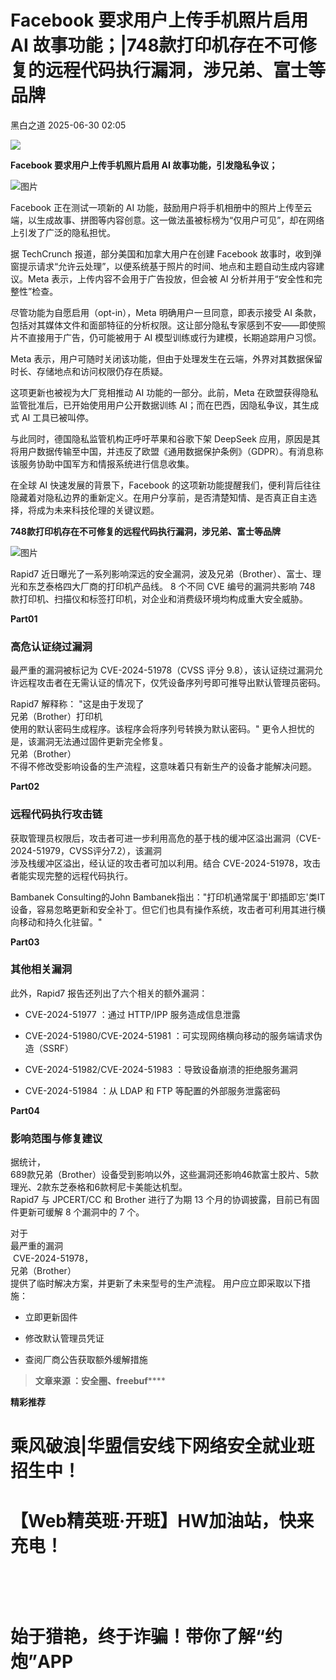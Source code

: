 #  Facebook 要求用户上传手机照片启用 AI 故事功能；|748款打印机存在不可修复的远程代码执行漏洞，涉兄弟、富士等品牌  
 黑白之道   2025-06-30 02:05  
  
![](https://mmbiz.qpic.cn/mmbiz_gif/3xxicXNlTXLicwgPqvK8QgwnCr09iaSllrsXJLMkThiaHibEntZKkJiaicEd4ibWQxyn3gtAWbyGqtHVb0qqsHFC9jW3oQ/640?wx_fmt=gif "")  
  
**Facebook 要求用户上传手机照片启用 AI 故事功能，引发隐私争议；**  
  
![图片](https://mmbiz.qpic.cn/sz_mmbiz_png/aBHpjnrGyliayHI4AXxL1jL9qQla1ZCKtxW0eia8Ay0pcuEibIak4FiaNicbjqkcQ3wJHLjbtPicwJhRJ57DoeED9OSg/640?wx_fmt=png&from=appmsg&wxfrom=13&tp=wxpic "")  
  
Facebook 正在测试一项新的 AI 功能，鼓励用户将手机相册中的照片上传至云端，以生成故事、拼图等内容创意。这一做法虽被标榜为“仅用户可见”，却在网络上引发了广泛的隐私担忧。  
  
据 TechCrunch 报道，部分美国和加拿大用户在创建 Facebook 故事时，收到弹窗提示请求“允许云处理”，以便系统基于照片的时间、地点和主题自动生成内容建议。Meta 表示，上传内容不会用于广告投放，但会被 AI 分析并用于“安全性和完整性”检查。  
  
尽管功能为自愿启用（opt-in），Meta 明确用户一旦同意，即表示接受 AI 条款，包括对其媒体文件和面部特征的分析权限。这让部分隐私专家感到不安——即使照片不直接用于广告，仍可能被用于 AI 模型训练或行为建模，长期追踪用户习惯。  
  
Meta 表示，用户可随时关闭该功能，但由于处理发生在云端，外界对其数据保留时长、存储地点和访问权限仍存在质疑。  
  
这项更新也被视为大厂竞相推动 AI 功能的一部分。此前，Meta 在欧盟获得隐私监管批准后，已开始使用用户公开数据训练 AI；而在巴西，因隐私争议，其生成式 AI 工具已被叫停。  
  
与此同时，德国隐私监管机构正呼吁苹果和谷歌下架 DeepSeek 应用，原因是其将用户数据传输至中国，并违反了欧盟《通用数据保护条例》（GDPR）。有消息称该服务协助中国军方和情报系统进行信息收集。  
  
在全球 AI 快速发展的背景下，Facebook 的这项新功能提醒我们，便利背后往往隐藏着对隐私边界的重新定义。在用户分享前，是否清楚知情、是否真正自主选择，将成为未来科技伦理的关键议题。  
  
**748款打印机存在不可修复的远程代码执行漏洞，涉兄弟、富士等品牌**  
  
  
![图片](https://mmbiz.qpic.cn/mmbiz_jpg/qq5rfBadR38YqehzWBYy60jRGOdTNREeHibicib2hb58R0euuxHoKicQZVPOkrLMqiaTKj10lEfIW2eDibRhrPSy8heA/640?wx_fmt=jpeg&from=appmsg&wxfrom=13&tp=wxpic "")  
  
  
Rapid7 近日曝光了一系列影响深远的安全漏洞，波及兄弟（Brother）、富士、理光和东芝泰格四大厂商的打印机产品线。 8 个不同 CVE 编号的漏洞共影响 748 款打印机、扫描仪和标签打印机，对企业和消费级环境均构成重大安全威胁。  
  
  
**Part01**  
### 高危认证绕过漏洞  
  
  
最严重的漏洞被标记为 CVE-2024-51978（CVSS 评分 9.8），该认证绕过漏洞允许远程攻击者在无需认证的情况下，仅凭设备序列号即可推导出默认管理员密码。  
  
  
Rapid7 解释称： "这是由于发现了  
兄弟（Brother）打印机  
使用的默认密码生成程序。该程序会将序列号转换为默认密码。" 更令人担忧的是，该漏洞无法通过固件更新完全修复。  
兄弟（Brother）  
不得不修改受影响设备的生产流程，这意味着只有新生产的设备才能解决问题。  
  
  
**Part02**  
### 远程代码执行攻击链  
  
  
获取管理员权限后，攻击者可进一步利用高危的基于栈的缓冲区溢出漏洞（CVE-2024-51979，CVSS评分7.2），该漏洞  
涉及栈缓冲区溢出，经认证的攻击者可加以利用。结合 CVE-2024-51978，攻击者能实现完整的远程代码执行。  
  
  
Bambanek Consulting的John Bambanek指出："打印机通常属于'即插即忘'类IT设备，容易忽略更新和安全补丁。但它们也具有操作系统，攻击者可利用其进行横向移动和持久化驻留。"  
  
  
**Part03**  
### 其他相关漏洞  
  
  
此外，Rapid7 报告还列出了六个相关的额外漏洞：   
- CVE-2024-51977 ：通过 HTTP/IPP 服务造成信息泄露   
  
- CVE-2024-51980/CVE-2024-51981 ：可实现网络横向移动的服务端请求伪造（SSRF）  
  
- CVE-2024-51982/CVE-2024-51983 ：导致设备崩溃的拒绝服务漏洞   
  
- CVE-2024-51984 ：从 LDAP 和 FTP 等配置的外部服务泄露密码  
  
**Part04**  
### 影响范围与修复建议  
  
  
据统计，  
689款兄弟（Brother）设备受到影响以外，这些漏洞还影响46款富士胶片、5款理光、2款东芝泰格和6款柯尼卡美能达机型。  
Rapid7 与 JPCERT/CC 和 Brother 进行了为期 13 个月的协调披露，目前已有固件更新可缓解 8 个漏洞中的 7 个。  
  
  
对于  
最严重的漏洞  
 CVE-2024-51978，  
兄弟（Brother）  
提供了临时解决方案，并更新了未来型号的生产流程。 用户应立即采取以下措施：   
- 立即更新固件  
  
- 修改默认管理员凭证  
  
- 查阅厂商公告获取额外缓解措施  
  
> **文章来源 ：安全圈、freebuf******  
  
  
**精彩推荐**  
  
  
  
  
# 乘风破浪|华盟信安线下网络安全就业班招生中！  
  
  
[](http://mp.weixin.qq.com/s?__biz=MzAxMjE3ODU3MQ==&mid=2650575781&idx=2&sn=ea0334807d87faa0c2b30770b0fa710d&chksm=83bdf641b4ca7f5774129396e8e916645b7aa7e2e2744984d724ca0019e913b491107e1d6e29&scene=21#wechat_redirect)  
  
  
# 【Web精英班·开班】HW加油站，快来充电！  
  
  
‍[](http://mp.weixin.qq.com/s?__biz=MzAxMjE3ODU3MQ==&mid=2650594891&idx=1&sn=b2c5659bb6bce6703f282e8acce3d7cb&chksm=83bdbbafb4ca32b9044716aec713576156968a5753fd3a3d6913951a8e2a7e968715adea1ddc&scene=21#wechat_redirect)  
  
  
‍  
# 始于猎艳，终于诈骗！带你了解“约炮”APP  
  
[](http://mp.weixin.qq.com/s?__biz=MzAxMjE3ODU3MQ==&mid=2650575222&idx=1&sn=ce9ab9d633804f2a0862f1771172c26a&chksm=83bdf492b4ca7d843d508982b4550e289055c3181708d9f02bf3c797821cc1d0d8652a0d5535&scene=21#wechat_redirect)  
  
**‍**  
  
  
